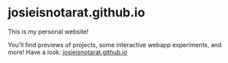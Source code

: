 # josieisnotarat.github.io

This is my personal website!

You'll find previews of projects, some interactive webapp experiments, and more!
Have a look: <a href="https://josieisnotarat.github.io">josieisnotarat.github.io</a>
